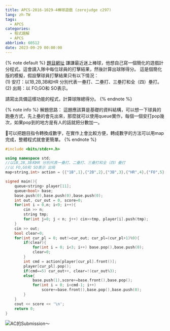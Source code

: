 ```yaml
---
title: APCS-2016-1029-4棒球遊戲 (zerojudge c297)
lang: zh-TW
tags:
  - APCS
categories:
  - 程式題解
  - APCS
abbrlink: 60512
date: 2023-09-29 00:00:00
---
```


{% note default %}
[題目網址](https://zerojudge.tw/ShowProblem?problemid=c297)
謙謙最近迷上棒球，他想自己寫一個簡化的遊戲計分程式。這會讀入隊中每位球員的打擊結果，然後計算出球隊得分。
這是個簡化版的模擬，假設擊球員打擊結果只有以下情況：  
(1) 安打：以1B,2B,3B和HR 分別代表一壘打、二壘打、三壘打和全（四）壘打。  
(2) 出局：以 FO,GO和 SO表示。  

請寫出具備這樣功能的程式，計算球隊總得分。
{% endnote %}
<!--more-->

{% note info %}
解題思路：
這題應該算是基礎的資料結構，可以想一下球員的跑壘方式，先上壘的會先出來，那麼就可以使用queue實作，每個一個安打pop幾次，如果pop到的地方是有人的話就把分數加一。

🌟可以把題目指令轉換成數字，在實作上會比較方便，轉成數字的方法可以用map完成，整體程式就會更簡單。
{% endnote %}

```c++ APCS-2016-1029-4棒球遊戲
#include <bits/stdc++.h>

using namespace std;
//以1B,2B,3B和HR 分別代表一壘打、二壘打、三壘打和全（四）壘打
//以 FO,GO和 SO表示 出局
map<string,int> action = {{"1B",1},{"2B",2},{"3B",3},{"HR",4},{"FO",5},{"GO",5},{"SO",5}};

signed main(){
    queue<string> player[11];
    queue<bool> base;
    base.push(0),base.push(0),base.push(0);
    int out, cur_out = 0, score=0;
    for(int i = 0,n; i<9; i++){
        cin >> n;
        string tmp;
        for(int j=0; j < n; j++) cin>>tmp, player[i].push(tmp);
    }
    cin >> out;
    bool clear=0;
    for(int cur_pl = 0; out!=cur_out; cur_pl=(cur_pl+1)%9){
        if(clear){
            for(int i = 0; i<3; i++) base.pop(),base.push(0);
            clear=0;
        }
        int cmd = action[player[cur_pl].front()];
        player[cur_pl].pop();
        if(cmd==5) cur_out++, clear=!(cur_out%3);
        else{ 
            base.push(1),score+=base.front(),base.pop();
            for(int i = 0; i<cmd-1; i++)
                score+=base.front(),base.pop(),base.push(0);
        }
    }
    cout << score << '\n';
    return 0;
}
```

![AC的Submission～](https://i.imgur.com/oOaDZbf.png)
